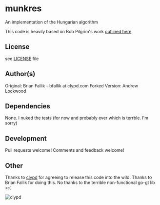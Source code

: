 # munkres

An implementation of the Hungarian algorithm

This code is heavily based on Bob Pilgrim's work [outlined here](http://csclab.murraystate.edu/bob.pilgrim/445/munkres.html).

## License
see [LICENSE](https://github.com/clyphub/munkres/blob/master/LICENSE) file

## Author(s)
Original: Brian Fallik - bfallik at clypd.com
Forked Version: Andrew Lockwood

## Dependencies
None. I nuked the tests (for now and probably ever which is terrble. I'm sorry)

## Development
Pull requests welcome! Comments and feedback welcome!

## Other
Thanks to [clypd](http://www.clypd.com) for agreeing to release this code into the wild.
Thanks to Brian Fallik for doing this.
No thanks to the terrible non-functional go-gt lib >:(
    
![clypd](http://www.clypd.com/wp-content/uploads/2013/08/logo_clypd_70@2x.png "clypd")
